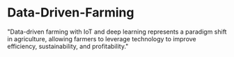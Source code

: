 # Data-Driven-Farming
"Data-driven farming with IoT and deep learning represents a paradigm shift in agriculture, allowing farmers to leverage technology to improve efficiency, sustainability, and profitability."
